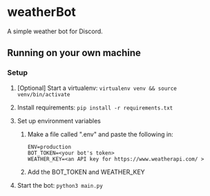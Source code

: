 # weatherBot
A simple weather bot for Discord. 

## Running on your own machine
### Setup

1. [Optional] Start a virtualenv: `virtualenv venv && source venv/bin/activate`

1. Install requirements: `pip install -r requirements.txt`

1. Set up environment variables

    1. Make a file called ".env" and paste the following in:
    
        ```
        ENV=production
        BOT_TOKEN=<your bot's token>
        WEATHER_KEY=<an API key for https://www.weatherapi.com/ >
        ```
    
    1. Add the BOT_TOKEN and WEATHER_KEY
  
1. Start the bot: `python3 main.py`

